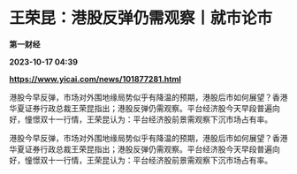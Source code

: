 # 王荣昆：港股反弹仍需观察丨就市论市
**第一财经**

**2023-10-17 04:39**

**https://www.yicai.com/news/101877281.html**

港股今早反弹，市场对外围地缘局势似乎有降温的预期，港股后市如何展望？香港华夏证券行政总裁王荣昆指出；港股反弹仍需观察。平台经济股今天早段普遍向好，憧憬双十一行情，王荣昆认为：平台经济股前景需观察下沉市场占有率。

港股今早反弹，市场对外围地缘局势似乎有降温的预期，港股后市如何展望？香港华夏证券行政总裁王荣昆指出；港股反弹仍需观察。平台经济股今天早段普遍向好，憧憬双十一行情，王荣昆认为：平台经济股前景需观察下沉市场占有率。
